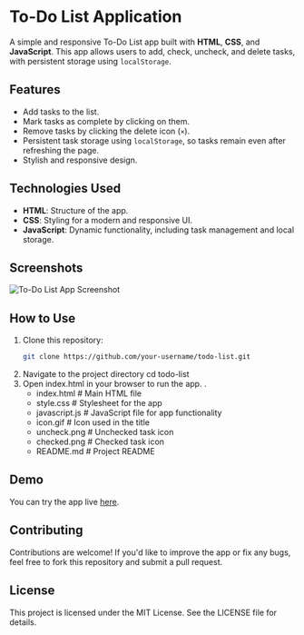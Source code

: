 # To-Do List Application

A simple and responsive To-Do List app built with **HTML**, **CSS**, and **JavaScript**. This app allows users to add, check, uncheck, and delete tasks, with persistent storage using `localStorage`.

## Features
- Add tasks to the list.
- Mark tasks as complete by clicking on them.
- Remove tasks by clicking the delete icon (`×`).
- Persistent task storage using `localStorage`, so tasks remain even after refreshing the page.
- Stylish and responsive design.

## Technologies Used
- **HTML**: Structure of the app.
- **CSS**: Styling for a modern and responsive UI.
- **JavaScript**: Dynamic functionality, including task management and local storage.

## Screenshots
![To-Do List App Screenshot](screenshot.png)

## How to Use
1. Clone this repository:
   ```bash
   git clone https://github.com/your-username/todo-list.git
2. Navigate to the project directory
   cd todo-list
3. Open index.html in your browser to run the app.
   .
   - index.html         # Main HTML file
   - style.css          # Stylesheet for the app
   - javascript.js      # JavaScript file for app functionality
   - icon.gif           # Icon used in the title
   - uncheck.png        # Unchecked task icon
   - checked.png        # Checked task icon
   - README.md          # Project README

## Demo
You can try the app live <a href="https://devangyadav.github.io/todo-list/">here</a>.

## Contributing
Contributions are welcome! If you'd like to improve the app or fix any bugs, feel free to fork this repository and submit a pull request.

## License
This project is licensed under the MIT License. See the LICENSE file for details.


